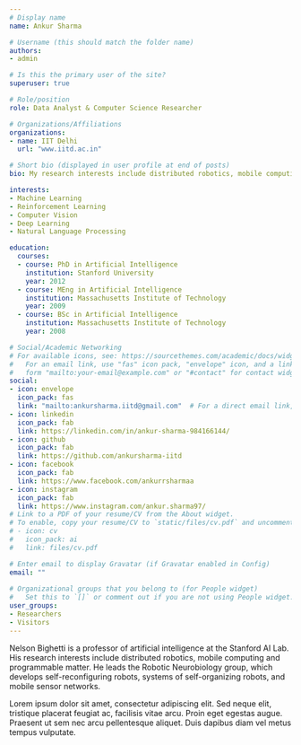 ```yaml
---
# Display name
name: Ankur Sharma

# Username (this should match the folder name)
authors:
- admin

# Is this the primary user of the site?
superuser: true

# Role/position
role: Data Analyst & Computer Science Researcher

# Organizations/Affiliations
organizations:
- name: IIT Delhi
  url: "www.iitd.ac.in"

# Short bio (displayed in user profile at end of posts)
bio: My research interests include distributed robotics, mobile computing and programmable matter.

interests:
- Machine Learning
- Reinforcement Learning
- Computer Vision
- Deep Learning
- Natural Language Processing

education:
  courses:
  - course: PhD in Artificial Intelligence
    institution: Stanford University
    year: 2012
  - course: MEng in Artificial Intelligence
    institution: Massachusetts Institute of Technology
    year: 2009
  - course: BSc in Artificial Intelligence
    institution: Massachusetts Institute of Technology
    year: 2008

# Social/Academic Networking
# For available icons, see: https://sourcethemes.com/academic/docs/widgets/#icons
#   For an email link, use "fas" icon pack, "envelope" icon, and a link in the
#   form "mailto:your-email@example.com" or "#contact" for contact widget.
social:
- icon: envelope
  icon_pack: fas
  link: "mailto:ankursharma.iitd@gmail.com"  # For a direct email link, use "mailto:test@example.org".
- icon: linkedin
  icon_pack: fab
  link: https://linkedin.com/in/ankur-sharma-984166144/
- icon: github
  icon_pack: fab
  link: https://github.com/ankursharma-iitd
- icon: facebook
  icon_pack: fab
  link: https://www.facebook.com/ankurrsharmaa
- icon: instagram
  icon_pack: fab
  link: https://www.instagram.com/ankur.sharma97/
# Link to a PDF of your resume/CV from the About widget.
# To enable, copy your resume/CV to `static/files/cv.pdf` and uncomment the lines below.  
# - icon: cv
#   icon_pack: ai
#   link: files/cv.pdf

# Enter email to display Gravatar (if Gravatar enabled in Config)
email: ""
  
# Organizational groups that you belong to (for People widget)
#   Set this to `[]` or comment out if you are not using People widget.  
user_groups:
- Researchers
- Visitors
---
```


Nelson Bighetti is a professor of artificial intelligence at the Stanford AI Lab. His research interests include distributed robotics, mobile computing and programmable matter. He leads the Robotic Neurobiology group, which develops self-reconfiguring robots, systems of self-organizing robots, and mobile sensor networks.

Lorem ipsum dolor sit amet, consectetur adipiscing elit. Sed neque elit, tristique placerat feugiat ac, facilisis vitae arcu. Proin eget egestas augue. Praesent ut sem nec arcu pellentesque aliquet. Duis dapibus diam vel metus tempus vulputate. 
